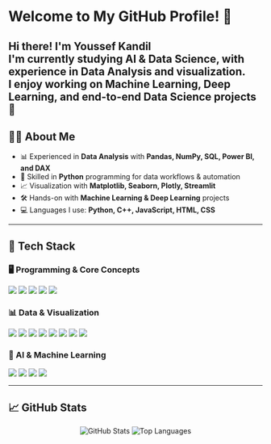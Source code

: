 # Welcome to My GitHub Profile! 👋

Hi there! I'm **Youssef Kandil**  
I'm currently studying **AI & Data Science**, with experience in **Data Analysis** and visualization.  
I enjoy working on Machine Learning, Deep Learning, and end-to-end Data Science projects 🚀  
---
## 👨‍💻 About Me  
- 📊 Experienced in **Data Analysis** with **Pandas, NumPy, SQL, Power BI, and DAX**  
- 🐍 Skilled in **Python** programming for data workflows & automation  
- 📈 Visualization with **Matplotlib, Seaborn, Plotly, Streamlit**  
- 🛠️ Hands-on with **Machine Learning & Deep Learning** projects  
- 💻 Languages I use: **Python, C++, JavaScript, HTML, CSS**  

---

## 🚀 Tech Stack  

### 🖥 Programming & Core Concepts  
<p align="left">
  <img src="https://img.shields.io/badge/Python-3776AB?style=for-the-badge&logo=python&logoColor=white" />
  <img src="https://img.shields.io/badge/C++-00599C?style=for-the-badge&logo=c%2B%2B&logoColor=white" />
  <img src="https://img.shields.io/badge/JavaScript-F7DF1E?style=for-the-badge&logo=javascript&logoColor=black" />
  <img src="https://img.shields.io/badge/HTML-E34F26?style=for-the-badge&logo=html5&logoColor=white" />
  <img src="https://img.shields.io/badge/CSS-1572B6?style=for-the-badge&logo=css3&logoColor=white" />
</p>

### 📊 Data & Visualization  
<p align="left">
  <img src="https://img.shields.io/badge/Pandas-150458?style=for-the-badge&logo=pandas&logoColor=white" />
  <img src="https://img.shields.io/badge/NumPy-013243?style=for-the-badge&logo=numpy&logoColor=white" />
  <img src="https://img.shields.io/badge/Matplotlib-11557c?style=for-the-badge&logoColor=white" />
  <img src="https://img.shields.io/badge/Seaborn-4c78a8?style=for-the-badge&logoColor=white" />
  <img src="https://img.shields.io/badge/Plotly-3F4F75?style=for-the-badge&logo=plotly&logoColor=white" />
  <img src="https://img.shields.io/badge/Streamlit-FF4B4B?style=for-the-badge&logo=streamlit&logoColor=white" />
  <img src="https://img.shields.io/badge/SQL-4479A1?style=for-the-badge&logo=mysql&logoColor=white" />
  <img src="https://img.shields.io/badge/Power%20BI-F2C811?style=for-the-badge&logo=powerbi&logoColor=black" />
</p>

### 🤖 AI & Machine Learning  
<p align="left">
  <img src="https://img.shields.io/badge/Machine%20Learning-FF6F00?style=for-the-badge&logo=mlflow&logoColor=white" />
  <img src="https://img.shields.io/badge/Deep%20Learning-EE4C2C?style=for-the-badge&logo=pytorch&logoColor=white" />
  <img src="https://img.shields.io/badge/TensorFlow-FF6F00?style=for-the-badge&logo=tensorflow&logoColor=white" />
  <img src="https://img.shields.io/badge/PyTorch-EE4C2C?style=for-the-badge&logo=pytorch&logoColor=white" />
</p>

---

## 📈 GitHub Stats  
<p align="center">
  <img src="https://github-readme-stats.vercel.app/api?username=youssefkandil&show_icons=true&theme=radical" alt="GitHub Stats" />
  <img src="https://github-readme-stats.vercel.app/api/top-langs/?username=youssefkandil&layout=compact&theme=radical" alt="Top Languages" />
</p>
